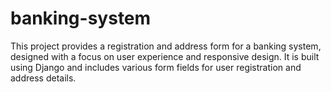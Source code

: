# banking-system
This project provides a registration and address form for a banking system, designed with a focus on user experience and responsive design. It is built using Django and includes various form fields for user registration and address details. 
